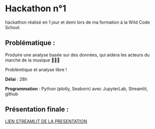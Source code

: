 
# Hackathon n°1

hackathon réalisé en 1 jour et demi lors de ma formation à la Wild Code School.


## Problématique :

Produire une analyse basée sur des données, qui aidera les acteurs du marché de la musique 🔎👨‍💻

Problémtique et analyse libre !

**Délai** : 28h

**Programmation** :   Python (plotly, Seaborn) avec JupyterLab, Streamlit, github 


## Présentation finale :


[LIEN STREAMLIT DE LA PRESENTATION](https://camillemagnette-festival-streamlitpresentation-du-projet-pniqto.streamlit.app/)
